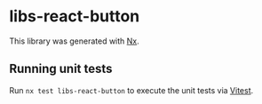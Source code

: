# libs-react-button

This library was generated with [Nx](https://nx.dev).

## Running unit tests

Run `nx test libs-react-button` to execute the unit tests via [Vitest](https://vitest.dev/).
